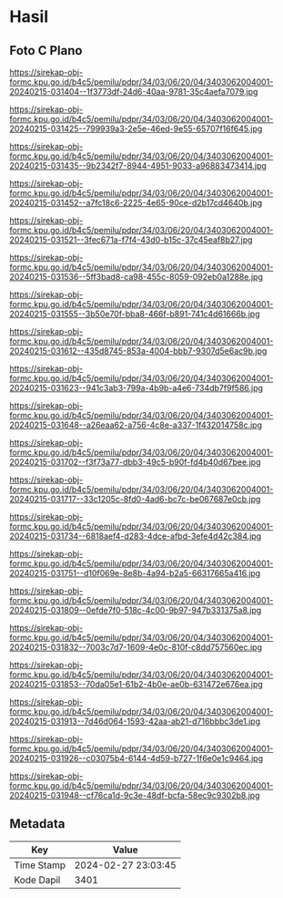 # Hasil

## Foto C Plano

https://sirekap-obj-formc.kpu.go.id/b4c5/pemilu/pdpr/34/03/06/20/04/3403062004001-20240215-031404--1f3773df-24d6-40aa-9781-35c4aefa7079.jpg

https://sirekap-obj-formc.kpu.go.id/b4c5/pemilu/pdpr/34/03/06/20/04/3403062004001-20240215-031425--799939a3-2e5e-46ed-9e55-65707f16f645.jpg

https://sirekap-obj-formc.kpu.go.id/b4c5/pemilu/pdpr/34/03/06/20/04/3403062004001-20240215-031435--9b2342f7-8944-4951-9033-a96883473414.jpg

https://sirekap-obj-formc.kpu.go.id/b4c5/pemilu/pdpr/34/03/06/20/04/3403062004001-20240215-031452--a7fc18c6-2225-4e65-90ce-d2b17cd4640b.jpg

https://sirekap-obj-formc.kpu.go.id/b4c5/pemilu/pdpr/34/03/06/20/04/3403062004001-20240215-031521--3fec671a-f7f4-43d0-b15c-37c45eaf8b27.jpg

https://sirekap-obj-formc.kpu.go.id/b4c5/pemilu/pdpr/34/03/06/20/04/3403062004001-20240215-031536--5ff3bad8-ca98-455c-8059-092eb0a1288e.jpg

https://sirekap-obj-formc.kpu.go.id/b4c5/pemilu/pdpr/34/03/06/20/04/3403062004001-20240215-031555--3b50e70f-bba8-466f-b891-741c4d61666b.jpg

https://sirekap-obj-formc.kpu.go.id/b4c5/pemilu/pdpr/34/03/06/20/04/3403062004001-20240215-031612--435d8745-853a-4004-bbb7-9307d5e6ac9b.jpg

https://sirekap-obj-formc.kpu.go.id/b4c5/pemilu/pdpr/34/03/06/20/04/3403062004001-20240215-031623--941c3ab3-799a-4b9b-a4e6-734db7f9f586.jpg

https://sirekap-obj-formc.kpu.go.id/b4c5/pemilu/pdpr/34/03/06/20/04/3403062004001-20240215-031648--a26eaa62-a756-4c8e-a337-1f432014758c.jpg

https://sirekap-obj-formc.kpu.go.id/b4c5/pemilu/pdpr/34/03/06/20/04/3403062004001-20240215-031702--f3f73a77-dbb3-49c5-b90f-fd4b40d67bee.jpg

https://sirekap-obj-formc.kpu.go.id/b4c5/pemilu/pdpr/34/03/06/20/04/3403062004001-20240215-031717--33c1205c-8fd0-4ad6-bc7c-be067687e0cb.jpg

https://sirekap-obj-formc.kpu.go.id/b4c5/pemilu/pdpr/34/03/06/20/04/3403062004001-20240215-031734--6818aef4-d283-4dce-afbd-3efe4d42c384.jpg

https://sirekap-obj-formc.kpu.go.id/b4c5/pemilu/pdpr/34/03/06/20/04/3403062004001-20240215-031751--d10f069e-8e8b-4a94-b2a5-66317665a416.jpg

https://sirekap-obj-formc.kpu.go.id/b4c5/pemilu/pdpr/34/03/06/20/04/3403062004001-20240215-031809--0efde7f0-518c-4c00-9b97-947b331375a8.jpg

https://sirekap-obj-formc.kpu.go.id/b4c5/pemilu/pdpr/34/03/06/20/04/3403062004001-20240215-031832--7003c7d7-1609-4e0c-810f-c8dd757560ec.jpg

https://sirekap-obj-formc.kpu.go.id/b4c5/pemilu/pdpr/34/03/06/20/04/3403062004001-20240215-031853--70da05e1-61b2-4b0e-ae0b-631472e676ea.jpg

https://sirekap-obj-formc.kpu.go.id/b4c5/pemilu/pdpr/34/03/06/20/04/3403062004001-20240215-031913--7d46d064-1593-42aa-ab21-d716bbbc3de1.jpg

https://sirekap-obj-formc.kpu.go.id/b4c5/pemilu/pdpr/34/03/06/20/04/3403062004001-20240215-031926--c03075b4-6144-4d59-b727-1f6e0e1c9464.jpg

https://sirekap-obj-formc.kpu.go.id/b4c5/pemilu/pdpr/34/03/06/20/04/3403062004001-20240215-031948--cf76ca1d-9c3e-48df-bcfa-58ec9c9302b8.jpg


## Metadata

| Key        | Value               |
| ---------- | ------------------- |
| Time Stamp | 2024-02-27 23:03:45 |
| Kode Dapil | 3401                |



